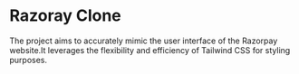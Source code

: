 
# Razoray Clone

The project aims to accurately mimic the user interface of the Razorpay website.It leverages the flexibility and efficiency of Tailwind CSS for styling purposes.

